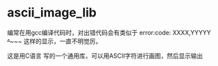 # ascii_image_lib
编常在用gcc编译代码时，对出错代码会有类似于
error:code:
          XXXX,YYYYY
          ~~~~^~~~~~~~
这样的显示，一直不明觉厉。

这是用C语言 写的一个通用库，可以用ASCII字符进行画图，然后显示输出

          
